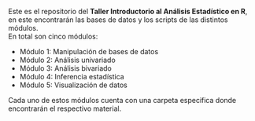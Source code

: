 Este es el repositorio del **Taller Introductorio al Análisis Estadístico en R**, en este encontrarán las bases de datos y los scripts de las distintos módulos.\
En total son cinco módulos:

- Módulo 1: Manipulación de bases de datos
- Módulo 2: Análisis univariado
- Módulo 3: Análisis bivariado
- Módulo 4: Inferencia estadística
- Módulo 5: Visualización de datos

Cada uno de estos módulos cuenta con una carpeta especifica donde encontrarán el respectivo material.
